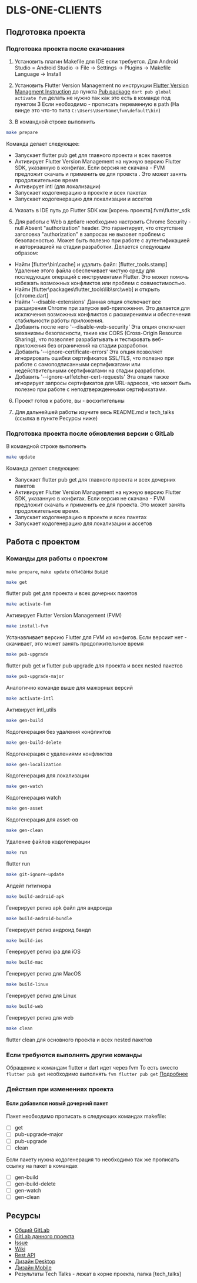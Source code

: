 # DLS-ONE-CLIENTS

## Подготовка проекта

### Подготовка проекта после скачивания

1. Установить плагин Makefile для IDE если требуется.
   Для Android Studio = Android Studio -> File -> Settings -> Plugins -> Makefile Language -> Install

2. Установить Flutter Version Management по инструкции
   [Flutter Version Managment Instruction](https://fvm.app/docs/getting_started/installation/) до
   пункта [Pub package](https://fvm.app/docs/getting_started/installation/#pub-package)
   `dart pub global activate fvm` делать не нужно так как это есть в команде под пунктом 3
   Если необходимо - прописать переменную в path (На винде это что-то
   типа `C:\Users\UserName\fvm\default\bin`)

3. В командной строке выполнить

```sh
make prepare
```

Команда делает следующее:

- Запускает flutter pub get для главного проекта и всех пакетов
- Активирует Flutter Version Management на нужную версию Flutter SDK, указанную в конфигах. Если
  версия не скачана - FVM предложит скачать и применить ее для проекта . Это может занять продолжительное время
- Активирует intl (для локализации)
- Запускает кодогенерацию в проекте и всех пакетах
- Запускает кодогенерацию для локализации и ассетов


4. Указать в IDE путь до Flutter SDK как [корень проекта]\.fvm\flutter_sdk

5. Для работы с Web в дебаге необходимо настроить Chrome Security - null Absent "authorization"
   header.
   Это гарантирует, что отсутствие заголовка "authorization" в запросах не вызовет проблем с
   безопасностью. Может быть полезно при работе с аутентификацией и авторизацией на стадии
   разработки. Делается следующим образом:

- Найти [flutter\bin\cache] и удалить файл: [flutter_tools.stamp]
  Удаление этого файла обеспечивает чистую среду для последующих операций с инструментами Flutter.
  Это может помочь избежать возможных конфликтов или проблем с совместимостью.
- Найти [flutter\packages\flutter_tools\lib\src\web] и открыть [chrome.dart]
- Найти '--disable-extensions'
  Данная опция отключает все расширения Chrome при запуске веб-приложения. Это делается для
  исключения возможных конфликтов с расширениями и обеспечения стабильности работы приложения.
- Добавить после него '--disable-web-security'
  Эта опция отключает механизмы безопасности, такие как CORS (Cross-Origin Resource Sharing), что
  позволяет разрабатывать и тестировать веб-приложения без ограничений на стадии разработки.
- Добавить '--ignore-certificate-errors'
  Эта опция позволяет игнорировать ошибки сертификатов SSL/TLS, что полезно при работе с
  самоподписанными сертификатами или недействительными сертификатами на стадии разработки.
- Добавить '--ignore-urlfetcher-cert-requests'
  Эта опция также игнорирует запросы сертификатов для URL-адресов, что может быть полезно при работе
  с неподтвержденными сертификатами.

6. Проект готов к работе, вы - восхитительны

7. Для дальнейшей работы изучите весь README.md и tech_talks (ссылка в пункте Ресурсы ниже)

### Подготовка проекта после обновления версии с GitLab

В командной строке выполнить

```sh
make update
```

Команда делает следующее:

- Запускает flutter pub get для главного проекта и всех дочерних пакетов
- Активирует Flutter Version Management на нужную версию Flutter SDK, указанную в конфигах. Если
  версия не скачана - FVM предложит скачать и применить ее для проекта. Это может занять
  продолжительное время.
- Запускает кодогенерацию в проекте и всех пакетах
- Запускает кодогенерацию для локализации и ассетов

## Работа с проектом

### Команды для работы с проектом

`make prepare`, `make update` описаны выше

```sh
make get
```

flutter pub get для проекта и всех дочерних пакетов

```sh
make activate-fvm
```

Активирует Flutter Version Management (FVM)

```sh
make install-fvm
```

Устанавливает версию Flutter для FVM из конфигов. Если версиит нет - скачивает, это может занять
продолжительное время

```sh
make pub-upgrade
```

flutter pub get и flutter pub upgrade для проекта и всех nested пакетов

```sh
make pub-upgrade-major
```

Аналогично команде выше для мажорных версий

```sh
make activate-intl
```

Активирует intl_utils

```sh
make gen-build
```

Кодогенерация без удаления конфликтов

```sh
make gen-build-delete
```

Кодогенерация с удалениями конфликтов

```sh
make gen-localization
```

Кодогенерация для локализации

```sh
make gen-watch
```

Кодогенерация watch

```sh
make gen-asset
```

Кодогенерация для asset-ов

```sh
make gen-clean
```

Удаление файлов кодогенерации

```sh
make run
```

flutter run

```sh
make git-ignore-update
```

Апдейт гитигнора

```sh
make build-android-apk
```

Генерирует релиз apk файл для андроида

```sh
make build-android-bundle
```

Генерирует релиз андроид бандл

```sh
make build-ios
```

Генерирует релиз ipa для iOS

```sh
make build-mac
```

Генерирует релиз для MacOS

```sh
make build-linux
```

Генерирует релиз для Linux

```sh
make build-web
```

Генерирует релиз для web

```sh
make clean
```

flutter clean для основного проекта и всех nested пакетов

### Если требуются выполнять другие команды

Обращение к командам flutter и dart идет через fvm
То есть вместо `flutter pub get` необходимо выполнять `fvm flutter pub get`
[Подробнее](https://fvm.app/docs/guides/running_flutter)

### Действия при изменениях проекта

#### Если добавился новый дочерний пакет

Пакет необходимо прописать в следующих командах makefile:

- [ ] get
- [ ] pub-upgrade-major
- [ ] pub-upgrade
- [ ] clean

Если пакету нужна кодогенерация то необходимо так же прописать ссылку на пакет в командах

- [ ] gen-build
- [ ] gen-build-delete
- [ ] gen-watch
- [ ] gen-clean

## Ресурсы

- [Общий GitLab](https://gitlab.shvetsov.tech/)
- [GitLab данного проекта](https://gitlab.shvetsov.tech/dls-one/dlg-one-clients)
- [Issue](https://gitlab.shvetsov.tech/dls-one/dlg-one-clients/-/issues)
- [Wiki](https://gitlab.shvetsov.tech/dls-one/dlg-one-clients/-/wikis/home)
- [Rest API](https://dls.shvetsov.tech/api/documentation)
- [Дизайн Desktop](https://www.figma.com/file/Ez2oIKQMBwWOvELrlWFXSq/DLS_One_Desktop?node-id=0-1&t=S43q89trOuqGhQUJ-0)
- [Дизайн Mobile](https://www.figma.com/file/0qEHrUYzjVbcUtVHfMHoCh/DLS_One_Mobile?node-id=0-1&t=wcOJcr1t6YCyUNm1-0)
- Результаты Tech Talks - лежат в корне проекта, папка [tech_talks]
